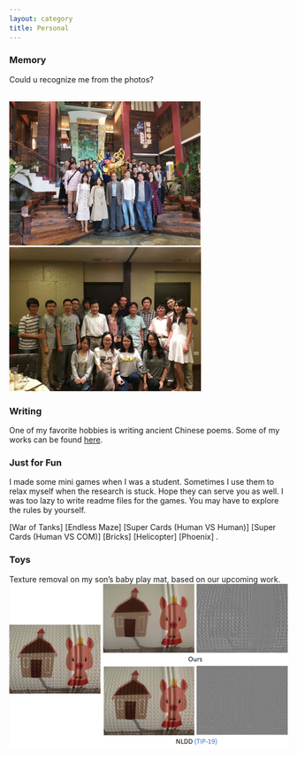 ```yaml
---
layout: category
title: Personal
---
```

<h3>Memory</h3>
<p>Could u recognize me from the photos?</p>
</br>
<img src="https://github.com/csyhquan/csyhquan.github.io/raw/master/images/personal_1.png" alt="" height="260"/>
<img src="https://github.com/csyhquan/csyhquan.github.io/raw/master/images/personal_2.png" alt="" height="260"/>

<h3>Writing</h3>
<p>One of my favorite hobbies is writing ancient Chinese poems. Some of my works can be found <a href="">here</a>.</p>

<h3>Just for Fun</h3>
<p>I made some mini games when I was a student. Sometimes I use them to relax myself when the research is stuck. Hope they can serve you as well. I was too lazy to write readme files for the games. You may have to explore the rules by yourself.</p>
[War of Tanks] [Endless Maze] [Super Cards (Human VS Human)] [Super Cards (Human VS COM)] [Bricks] [Helicopter] [Phoenix]
.
<h3>Toys</h3>
<p>
Texture removal on my son’s baby play mat, based on our upcoming work.
<img src="https://github.com/csyhquan/csyhquan.github.io/raw/master/images/personal_3.png" alt="" height="300"/>
</p>